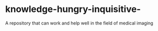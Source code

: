 # knowledge-hungry-inquisitive-
A repository that can work and help well in the field of medical imaging
